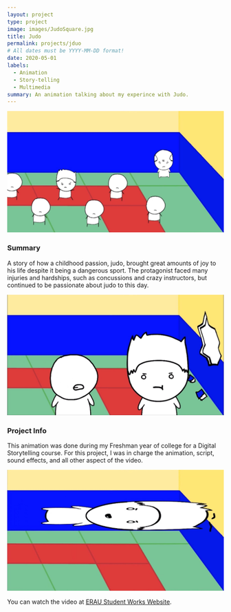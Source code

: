 ```yaml
---
layout: project
type: project
image: images/JudoSquare.jpg
title: Judo
permalink: projects/jduo
# All dates must be YYYY-MM-DD format!
date: 2020-05-01
labels:
  - Animation
  - Story-telling
  - Multimedia
summary: An animation talking about my experince with Judo.
---
```


<img class="ui large centered rounded image" src="../images/Judo_1.jpg">

### Summary
A story of how a childhood passion, judo, brought great amounts of joy to his life despite it being a dangerous sport. The protagonist faced many injuries and hardships, such as concussions and crazy instructors, but continued to be passionate about judo to this day.

<img class="ui large centered rounded image" src="../images/Judo_3.jpg">

### Project Info
This animation was done during my Freshman year of college for a Digital Storytelling course. For this project, I was in charge the animation, script, sound effects, and all other aspect of the video. 

<img class="ui large centered rounded image" src="../images/Judo_2.jpg">

You can watch the video at [ERAU Student Works Website](https://commons.erau.edu/student-works/115/).


